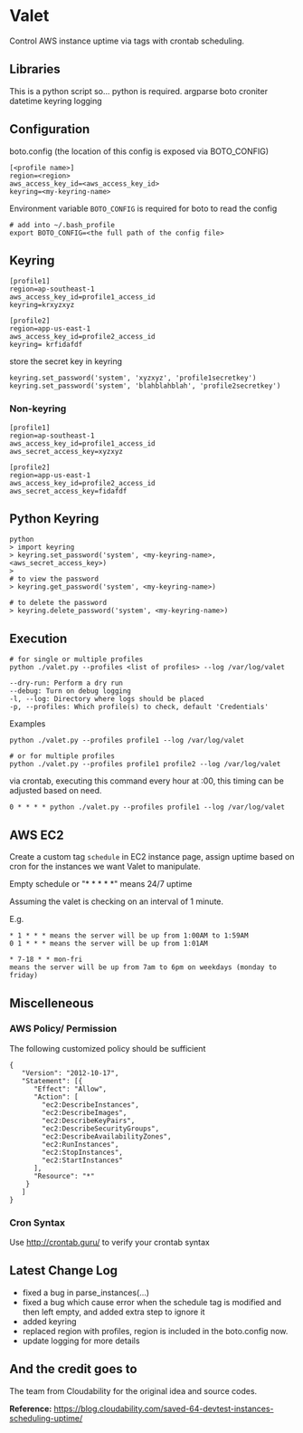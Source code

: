Valet
=====

Control AWS instance uptime via tags with crontab scheduling.

## Libraries
This is a python script so... python is required.
argparse
boto
croniter
datetime
keyring
logging

## Configuration
boto.config (the location of this config is exposed via BOTO_CONFIG)

```
[<profile name>]
region=<region>
aws_access_key_id=<aws_access_key_id>
keyring=<my-keyring-name>
```

Environment variable `BOTO_CONFIG` is required for boto to read the config

```
# add into ~/.bash_profile
export BOTO_CONFIG=<the full path of the config file>
```

## Keyring
```
[profile1]
region=ap-southeast-1
aws_access_key_id=profile1_access_id
keyring=krxyzxyz

[profile2]
region=app-us-east-1
aws_access_key_id=profile2_access_id
keyring= krfidafdf
```

store the secret key in keyring

```
keyring.set_password('system', 'xyzxyz', 'profile1secretkey')
keyring.set_password('system', 'blahblahblah', 'profile2secretkey')
```

### Non-keyring

```
[profile1]
region=ap-southeast-1
aws_access_key_id=profile1_access_id
aws_secret_access_key=xyzxyz

[profile2]
region=app-us-east-1
aws_access_key_id=profile2_access_id
aws_secret_access_key=fidafdf
```

## Python Keyring

```
python
> import keyring
> keyring.set_password('system', <my-keyring-name>, <aws_secret_access_key>)
> 
# to view the password
> keyring.get_password('system', <my-keyring-name>)

# to delete the password
> keyring.delete_password('system', <my-keyring-name>)
```

## Execution

```
# for single or multiple profiles
python ./valet.py --profiles <list of profiles> --log /var/log/valet

--dry-run: Perform a dry run
--debug: Turn on debug logging
-l, --log: Directory where logs should be placed
-p, --profiles: Which profile(s) to check, default 'Credentials'
```

Examples

```
python ./valet.py --profiles profile1 --log /var/log/valet

# or for multiple profiles
python ./valet.py --profiles profile1 profile2 --log /var/log/valet
```

via crontab, executing this command every hour at :00, this timing can be adjusted based on need.

```
0 * * * * python ./valet.py --profiles profile1 --log /var/log/valet
```

## AWS EC2

Create a custom tag `schedule` in EC2 instance page, assign uptime based on cron for the instances we want Valet to manipulate.

Empty schedule or "* * * * *" means 24/7 uptime

Assuming the valet is checking on an interval of 1 minute.

E.g.

```
* 1 * * * means the server will be up from 1:00AM to 1:59AM
0 1 * * * means the server will be up from 1:01AM
```

```
* 7-18 * * mon-fri 
means the server will be up from 7am to 6pm on weekdays (monday to friday)
```

## Miscelleneous

### AWS Policy/ Permission

The following customized policy should be sufficient

```
{
   "Version": "2012-10-17",
   "Statement": [{
      "Effect": "Allow",
      "Action": [
        "ec2:DescribeInstances", 
        "ec2:DescribeImages",
        "ec2:DescribeKeyPairs", 
        "ec2:DescribeSecurityGroups",
        "ec2:DescribeAvailabilityZones",
        "ec2:RunInstances",
        "ec2:StopInstances", 
        "ec2:StartInstances"
      ],
      "Resource": "*"
    }
   ]
}
```

### Cron Syntax
Use http://crontab.guru/ to verify your crontab syntax

## Latest Change Log
- fixed a bug in parse_instances(...)
- fixed a bug which cause error when the schedule tag is modified and then left empty, and added extra step to ignore it
- added keyring
- replaced region with profiles, region is included in the boto.config now.
- update logging for more details

## And the credit goes to
The team from Cloudability for the original idea and source codes.

**Reference:**
https://blog.cloudability.com/saved-64-devtest-instances-scheduling-uptime/
